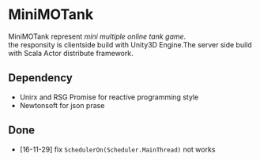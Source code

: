 # MiniMOTank 
MiniMOTank represent *mini multiple online tank game*.  
the responsity is clientside build with Unity3D Engine.The server side build with Scala Actor distribute framework.  

## Dependency
- Unirx and RSG Promise for reactive programming style
- Newtonsoft for json prase

## Done
- [16-11-29] fix `SchedulerOn(Scheduler.MainThread)` not works
